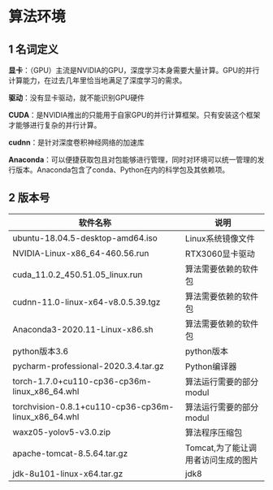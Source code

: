 # 算法环境

## 1 名词定义

**显卡**：（GPU）主流是NVIDIA的GPU，深度学习本身需要大量计算。GPU的并行计算能力，在过去几年里恰当地满足了深度学习的需求。

**驱动**：没有显卡驱动，就不能识别GPU硬件

**CUDA**：是NVIDIA推出的只能用于自家GPU的并行计算框架。只有安装这个框架才能够进行复杂的并行计算。

**cudnn**：是针对深度卷积神经网络的加速库

**Anaconda**：可以便捷获取包且对包能够进行管理，同时对环境可以统一管理的发行版本。Anaconda包含了conda、Python在内的科学包及其依赖项。



## 2 版本号

| 软件名称                                            | 说明                                |
| --------------------------------------------------- | ----------------------------------- |
| ubuntu-18.04.5-desktop-amd64.iso                    | Linux系统镜像文件                   |
| NVIDIA-Linux-x86_64-460.56.run                      | RTX3060显卡驱动                     |
| cuda_11.0.2_450.51.05_linux.run                     | 算法需要依赖的软件包                |
| cudnn-11.0-linux-x64-v8.0.5.39.tgz                  | 算法需要依赖的软件包                |
| Anaconda3-2020.11-Linux-x86.sh                      | 算法需要依赖的软件包                |
| python版本3.6                                       | python版本                          |
| pycharm-professional-2020.3.4.tar.gz                | Python编译器                        |
| torch-1.7.0+cu110-cp36-cp36m-linux_x86_64.whl       | 算法运行需要的部分modul             |
| torchvision-0.8.1+cu110-cp36-cp36m-linux_x86_64.whl | 算法运行需要的部分modul             |
| waxz05-yolov5-v3.0.zip                              | 算法程序压缩包                      |
| apache-tomcat-8.5.64.tar.gz                         | Tomcat,为了能让调用者访问生成的图片 |
| jdk-8u101-linux-x64.tar.gz                          | jdk8                                |